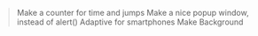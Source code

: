 > Make a counter for time and jumps
> Make a nice popup window, instead of alert()
> Adaptive for smartphones
> Make Background